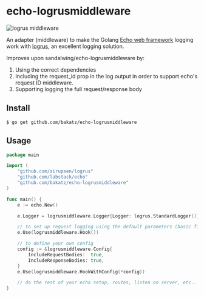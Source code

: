 # echo-logrusmiddleware

![logrus middleware](/logrus.png)

An adapter (middleware) to make the Golang [Echo web
framework](https://github.com/labstack/echo) logging work with
[logrus](https://github.com/Sirupsen/logrus), an excellent logging solution.

Improves upon sandalwing/echo-logrusmiddleware by:
1. Using the correct dependencies
2. Including the request_id prop in the log output in order to support echo's request ID middleware.
3. Supporting logging the full request/response body

## Install

```
$ go get github.com/bakatz/echo-logrusmiddleware
```

## Usage

```go
package main

import (
	"github.com/sirupsen/logrus"
	"github.com/labstack/echo"
	"github.com/bakatz/echo-logrusmiddleware"
)

func main() {
	e := echo.New()

	e.Logger = logrusmiddleware.Logger{Logger: logrus.StandardLogger()}

	// to set up request logging using the default parameters (basic fields logged, but no request/response bodies)
	e.Use(logrusmiddleware.Hook())

	// to define your own config
	config := &logrusmiddleware.Config{
		IncludeRequestBodies:  true,
		IncludeResponseBodies: true,
	}
	e.Use(logrusmiddleware.HookWithConfig(*config))

	// do the rest of your echo setup, routes, listen on server, etc..
}
```
